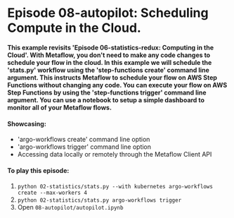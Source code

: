 # Episode 08-autopilot: Scheduling Compute in the Cloud.

**This example revisits 'Episode 06-statistics-redux: Computing in the Cloud'.
With Metaflow, you don't need to make any code changes to schedule your flow
in the cloud. In this example we will schedule the 'stats.py' workflow
using the 'step-functions create' command line argument. This instructs
Metaflow to schedule your flow on AWS Step Functions without changing any code.
You can execute your flow on AWS Step Functions by using the
'step-functions trigger' command line argument. You can use a notebook to setup
a simple dashboard to monitor all of your Metaflow flows.**

#### Showcasing:
- 'argo-workflows create' command line option
- 'argo-workflows trigger' command line option
- Accessing data locally or remotely through the Metaflow Client API

#### To play this episode:
1. ```python 02-statistics/stats.py --with kubernetes argo-workflows create --max-workers 4```
2. ```python 02-statistics/stats.py argo-workflows trigger ```
3. Open ```08-autopilot/autopilot.ipynb```
